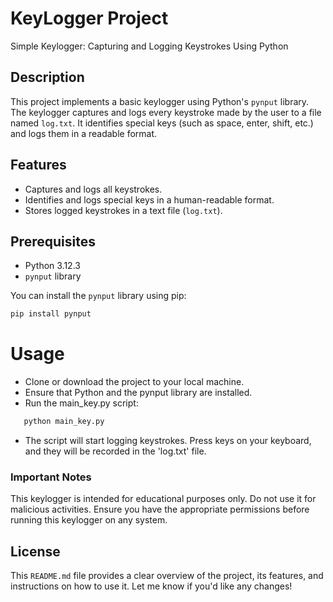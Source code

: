 # KeyLogger Project
Simple Keylogger: Capturing and Logging Keystrokes Using Python

## Description
This project implements a basic keylogger using Python's `pynput` library. The keylogger captures and logs every keystroke made by the user to a file named `log.txt`. It identifies special keys (such as space, enter, shift, etc.) and logs them in a readable format.

## Features
- Captures and logs all keystrokes.
- Identifies and logs special keys in a human-readable format.
- Stores logged keystrokes in a text file (`log.txt`).

## Prerequisites
- Python 3.12.3
- `pynput` library

You can install the `pynput` library using pip:
```bash
pip install pynput 
```

# Usage
- Clone or download the project to your local machine.
- Ensure that Python and the pynput library are installed.
- Run the main_key.py script:
```bash
   python main_key.py
```
- The script will start logging keystrokes. Press keys on your keyboard, and they will be recorded in the 'log.txt' file.

### Important Notes
This keylogger is intended for educational purposes only. Do not use it for malicious activities. Ensure you have the appropriate permissions before running this keylogger on any system.

## License
This `README.md` file provides a clear overview of the project, its features, and instructions on how to use it. Let me know if you'd like any changes!

